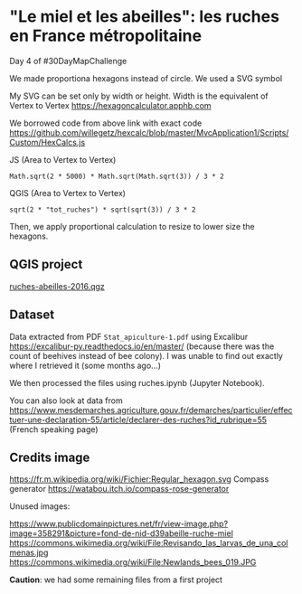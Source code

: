 # "Le miel et les abeilles": les ruches en France métropolitaine

Day 4 of #30DayMapChallenge

We made proportiona hexagons instead of circle. We used a SVG symbol

My SVG can be set only by width or height. Width is the equivalent of Vertex to Vertex https://hexagoncalculator.apphb.com

We borrowed code from above link with exact code https://github.com/willegetz/hexcalc/blob/master/MvcApplication1/Scripts/Custom/HexCalcs.js


JS (Area to Vertex to Vertex)

    Math.sqrt(2 * 5000) * Math.sqrt(Math.sqrt(3)) / 3 * 2

QGIS (Area to Vertex to Vertex)

    sqrt(2 * "tot_ruches") * sqrt(sqrt(3)) / 3 * 2

Then, we apply proportional calculation to resize to lower size the hexagons.

## QGIS project

[ruches-abeilles-2016.qgz](ruches-abeilles-2016.qgz)

## Dataset

Data extracted from PDF `Stat_apiculture-1.pdf` using Excalibur https://excalibur-py.readthedocs.io/en/master/ (because there was the count of beehives instead of bee colony). I was unable to find out exactly where I retrieved it (some months ago...)

We then processed the files using ruches.ipynb (Jupyter Notebook).

You can also look at data from https://www.mesdemarches.agriculture.gouv.fr/demarches/particulier/effectuer-une-declaration-55/article/declarer-des-ruches?id_rubrique=55 (French speaking page)

## Credits image

https://fr.m.wikipedia.org/wiki/Fichier:Regular_hexagon.svg
Compass generator https://watabou.itch.io/compass-rose-generator

Unused images:

https://www.publicdomainpictures.net/fr/view-image.php?image=358291&picture=fond-de-nid-d39abeille-ruche-miel
https://commons.wikimedia.org/wiki/File:Revisando_las_larvas_de_una_colmenas.jpg
https://commons.wikimedia.org/wiki/File:Newlands_bees_019.JPG

**Caution**: we had some remaining files from a first project

